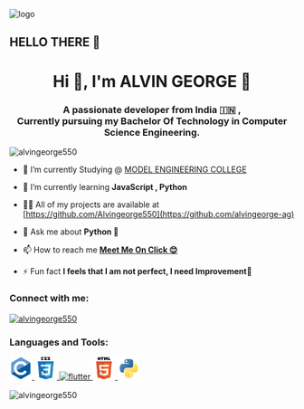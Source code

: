 ![logo](https://github.com/Alvingeorge550/Alvingeorge550/blob/main/Blue%20Gold%20Elegant%20Minimalist%20Digital%20Marketer%20LinkedIn%20Banner_20240910_214041_0000.png)

## HELLO THERE 🤠 

<h1 align="center">Hi 👋, I'm ALVIN GEORGE 🙋</h1>
<h3 align="center">A passionate developer from India 🇮🇳 , <br>
  Currently pursuing my Bachelor Of Technology in Computer Science Engineering.</h3>

<p align="left"> <img src="https://komarev.com/ghpvc/?username=alvingeorge550&label=Profile%20views&color=0e75b6&style=flat" alt="alvingeorge550" /> </p>

- 🔭 I’m currently Studying @ [MODEL ENGINEERING COLLEGE](https://www.linkedin.com/school/model-engineering-college/)

- 🌱 I’m currently learning **JavaScript , Python**

- 👨‍💻 All of my projects are available at [https://github.com/Alvingeorge550](https://github.com/alvingeorge-ag)

- 💬 Ask me about **Python 🔆**

- 📫 How to reach me **[Meet Me On Click 😊](https://alvingeorge550.github.io/MYWEB/)**

- ⚡ Fun fact **I feels that I am not perfect, I need Improvement🤗**

<h3 align="left">Connect with me:</h3>
<p align="left">
<a href="https://linkedin.com/in/alvingeorge550" target="blank"><img align="center" src="https://raw.githubusercontent.com/rahuldkjain/github-profile-readme-generator/master/src/images/icons/Social/linked-in-alt.svg" alt="alvingeorge550" height="30" width="40" /></a>
</p>

<h3 align="left">Languages and Tools:</h3>
<p align="left"> <a href="https://www.cprogramming.com/" target="_blank" rel="noreferrer"> <img src="https://raw.githubusercontent.com/devicons/devicon/master/icons/c/c-original.svg" alt="c" width="40" height="40"/> </a> <a href="https://www.w3schools.com/css/" target="_blank" rel="noreferrer"> <img src="https://raw.githubusercontent.com/devicons/devicon/master/icons/css3/css3-original-wordmark.svg" alt="css3" width="40" height="40"/> </a> <a href="https://flutter.dev" target="_blank" rel="noreferrer"> <img src="https://www.vectorlogo.zone/logos/flutterio/flutterio-icon.svg" alt="flutter" width="40" height="40"/> </a> <a href="https://www.w3.org/html/" target="_blank" rel="noreferrer"> <img src="https://raw.githubusercontent.com/devicons/devicon/master/icons/html5/html5-original-wordmark.svg" alt="html5" width="40" height="40"/> </a> <a href="https://www.python.org" target="_blank" rel="noreferrer"> <img src="https://raw.githubusercontent.com/devicons/devicon/master/icons/python/python-original.svg" alt="python" width="40" height="40"/> </a> </p>

<p><img align="center" src="https://github-readme-stats.vercel.app/api/top-langs?username=alvingeorge550&show_icons=true&locale=en&layout=compact" alt="alvingeorge550" /></p>
